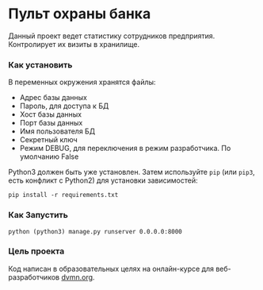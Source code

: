 # Пульт охраны банка

Данный проект ведет статистику сотрудников предприятия. Контролирует их визиты в хранилище.

### Как установить

В переменных окружения хранятся файлы:
- Адрес базы данных
- Пароль, для доступа к БД
- Хост базы данных
- Порт базы данных
- Имя пользователя БД
- Секретный ключ
- Режим DEBUG, для переключения в режим разработчика. По умолчанию False

Python3 должен быть уже установлен. 
Затем используйте `pip` (или `pip3`, есть конфликт с Python2) для установки зависимостей:
```
pip install -r requirements.txt
```
### Как Запустить
```
python (python3) manage.py runserver 0.0.0.0:8000
```

### Цель проекта

Код написан в образовательных целях на онлайн-курсе для веб-разработчиков [dvmn.org](https://dvmn.org/).